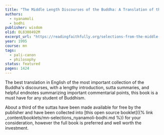 ```yaml
---
title: "The Middle Length Discourses of the Buddha: A Translation of the *Majjhima Nikāya*"
authors:
  - nyanamoli
  - bodhi
publisher: wisdom
olid: OL8308492M
excerpt_url: "https://readingfaithfully.org/selections-from-the-middle-length-discourses-free-kindle-epub-mobi/"
year: 1995
course: mn
tags:
  - pali-canon
  - philosophy
status: featured
pages: 1424
---
```


The best translation in English of the most important collection of the Buddha's discourses, with a lengthy introduction, sutta summaries, and helpful endnotes summarizing important commentarial points, this book is a must have for any student of Buddhism.

About a third of the suttas have been made available for free by the publisher and have been collected into [this open source booklet]({% link _content/booklets/mn-selections_nyanamoli-bodhi.md %}) for your consideration, however the full book is preferred and well worth the investment.

